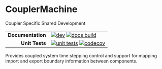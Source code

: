 # CouplerMachine

Coupler Specific Shared Development

<!-- Links and shortcuts -->
[docs-dev-img]: https://img.shields.io/badge/docs-dev-blue.svg
[docs-dev-url]: https://CliMA.github.io/CouplerMachine/dev/

[docs-bld-img]: https://github.com/CliMA/CouplerMachine/workflows/Documentation/badge.svg
[docs-bld-url]: https://github.com/CliMA/CouplerMachine/actions?query=workflow%3ADocumentation

[unit-tests-img]: https://github.com/CliMA/CouplerMachine/workflows/Unit%20Tests/badge.svg
[unit-tests-url]: https://github.com/CliMA/CouplerMachine/actions?query=workflow%3A%22Unit+Tests%22

[codecov-img]: https://codecov.io/gh/CliMA/CouplerMachine/branch/main/graph/badge.svg
[codecov-url]: https://codecov.io/gh/CliMA/CouplerMachine

|||
|---------------------:|:-----------------------------------------------|
| **Documentation**    | [![dev][docs-dev-img]][docs-dev-url] [![docs build][docs-bld-img]][docs-bld-url]|
| **Unit Tests**       | [![unit tests][unit-tests-img]][unit-tests-url] [![codecov][codecov-img]][codecov-url]|

Provides coupled system time stepping control and support for mapping import and export
boundary information between components.
